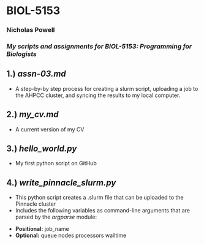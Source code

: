 # BIOL-5153
### Nicholas Powell

### *My scripts and assignments for BIOL-5153: Programming for Biologists*


## 1.) ***assn-03.md***  
- A step-by-by step process for creating a slurm script, uploading a job to the AHPCC cluster,
  and syncing the results to my local computer. 

## 2.) ***my_cv.md***
- A current version of my CV

## 3.) ***hello_world.py***
- My first python script on GitHub

## 4.) ***write_pinnacle_slurm.py***
- This python script creates a .slurm file that can be uploaded to the Pinnacle cluster
- Includes the following variables as command-line arguments that are parsed by the *argparse* module: 
 + **Positional:** 
    job_name 
 + **Optional:** 
    queue 
    nodes 
    processors 
    walltime

